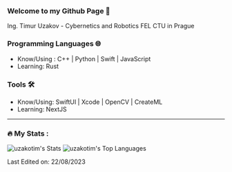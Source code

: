 ### Welcome to my Github Page 👋

Ing. Timur Uzakov - Cybernetics and Robotics FEL CTU in Prague

### Programming Languages 🌐

- Know/Using : C++ | Python | Swift | JavaScript 
- Learning: Rust

### Tools 🛠️

- Know/Using: SwiftUI | Xcode | OpenCV | CreateML
- Learning: NextJS
  
---

### :fire: My Stats :

![uzakotim's Stats](https://github-readme-stats.vercel.app/api?username=uzakotim&theme=default&show_icons=true&hide_border=false&count_private=false)
![uzakotim's Top Languages](https://github-readme-stats.vercel.app/api/top-langs/?username=uzakotim&theme=default&show_icons=true&hide_border=false&layout=compact)

Last Edited on: 22/08/2023
<!---
uzakotim/uzakotim is a ✨ special ✨ repository because its `README.md` (this file) appears on your GitHub profile.
You can click the Preview link to take a look at your changes.
--->
